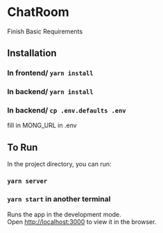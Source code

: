 # ChatRoom
Finish Basic Requirements
## Installation

### In frontend/ `yarn install`

### In backend/ `yarn install`

### In backend/ `cp .env.defaults .env`
fill in MONG_URL in .env

## To Run

In the project directory, you can run:
### `yarn server`

### `yarn start` in another terminal

Runs the app in the development mode.\
Open [http://localhost:3000](http://localhost:3000) to view it in the browser.


